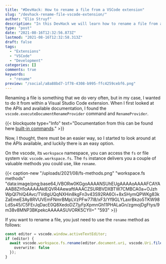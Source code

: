 ```yaml
---
title: "#DevHack: How to rename a file from a VSCode extension"
slug: "/devhack-rename-file-vscode-extension/"
author: "Elio Struyf"
description: "In this DevHack we will learn how to rename a file from a vscode extension. If you are looking for a simple appraoch, this will be the one to use."
type: "post"
date: "2021-08-16T12:32:56.873Z"
lastmod: "2021-08-16T12:32:58.313Z"
draft: false
tags:
  - "Extensions"
  - "VSCode"
  - "Development"
categories: []
comments: true
keywords:
  - "rename"
preview: "/social/a8a88bd7-1f78-4308-b995-ffc4259cebf6.png"
---
```


Renaming a file is something that we do very often, but in my case, I wanted to do it from within a Visual Studio Code extension. When I first looked at the APIs and available documentation, I found the `vscode.executeDocumentRenameProvider` command and `RenameProvider`.

{{< blockquote type="Info" text="Documentation from this can be found here [built-in commands](https://code.visualstudio.com/api/references/commands)." >}}

Now, I thought, there must be an easier way, so I started to look around at the APIs available, and luckily there is an easy option.

On the vscode, its `workspace` namespace, you can access the `fs` or file system via: `vscode.workspace.fs`. The `fs` instance delivers you a couple of valuable methods you could use, like `rename`.

{{< caption-new "/uploads/2021/08/fs-methods.png" "workspace.fs methods"  "data:image/png;base64,iVBORw0KGgoAAAANSUhEUgAAAAoAAAAFCAYAAAB8ZH1oAAAAAklEQVR4AewaftIAAACZSURBVDXBTW7CMBCA0a+OJzhWpQI7hIQ4Avc/TVdlgUQqNXHin8kgFn3v43S92RA6Oi+8xSHymQPWKg83kZaEmeE3Ay8RVUVEmFNmrBMpLVzPFw77I8/xF3/Yf9GLYLaxrBkzo5TKW98LdSs45/C5FErJqDacE0Q8XedoDZ7jyFpXpmnGh11PHALaGn/zgmojDgFtys/9m38v8MNP3BKpekcAAAAASUVORK5CYII=" "593" >}}

If you want to rename a file, you just need to use the `rename` method as follows:

```typescript
const editor = vscode.window.activeTextEditor;
if (editor) {
  await vscode.workspace.fs.rename(editor.document.uri, vscode.Uri.file(newPath), {
    overwrite: false
  });
}
```
